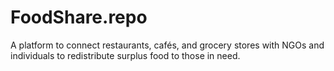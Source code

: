 # FoodShare.repo
A platform to connect restaurants, cafés, and grocery stores with NGOs and individuals to redistribute surplus food to those in need.
